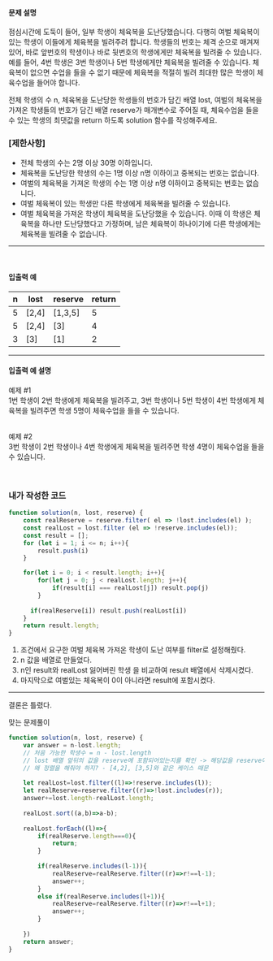 #### 문제 설명

점심시간에 도둑이 들어, 일부 학생이 체육복을 도난당했습니다. 다행히 여벌 체육복이 있는 학생이 이들에게 체육복을 빌려주려 합니다. 학생들의 번호는 체격 순으로 매겨져 있어, 바로 앞번호의 학생이나 바로 뒷번호의 학생에게만 체육복을 빌려줄 수 있습니다. 예를 들어, 4번 학생은 3번 학생이나 5번 학생에게만 체육복을 빌려줄 수 있습니다. 체육복이 없으면 수업을 들을 수 없기 때문에 체육복을 적절히 빌려 최대한 많은 학생이 체육수업을 들어야 합니다.

전체 학생의 수 n, 체육복을 도난당한 학생들의 번호가 담긴 배열 lost, 여벌의 체육복을 가져온 학생들의 번호가 담긴 배열 reserve가 매개변수로 주어질 때, 체육수업을 들을 수 있는 학생의 최댓값을 return 하도록 solution 함수를 작성해주세요.

### [제한사항]

- 전체 학생의 수는 2명 이상 30명 이하입니다.
- 체육복을 도난당한 학생의 수는 1명 이상 n명 이하이고 중복되는 번호는 없습니다.
- 여벌의 체육복을 가져온 학생의 수는 1명 이상 n명 이하이고 중복되는 번호는 없습니다.
- 여벌 체육복이 있는 학생만 다른 학생에게 체육복을 빌려줄 수 있습니다.
- 여벌 체육복을 가져온 학생이 체육복을 도난당했을 수 있습니다. 이때 이 학생은 체육복을 하나만 도난당했다고 가정하며, 남은 체육복이 하나이기에 다른 학생에게는 체육복을 빌려줄 수 없습니다.

---

<br>

#### 입출력 예

|n|	lost|	reserve	|return|
|-|-|-|-|
|5	|	[2,4]| [1,3,5]|5|
|5 | [2,4]|	[3]|4|
|3|[3]|[1]|2|

---

#### 입출력 예 설명

예제 #1<br>
1번 학생이 2번 학생에게 체육복을 빌려주고, 3번 학생이나 5번 학생이 4번 학생에게 체육복을 빌려주면 학생 5명이 체육수업을 들을 수 있습니다.<br><br>

예제 #2<br>
3번 학생이 2번 학생이나 4번 학생에게 체육복을 빌려주면 학생 4명이 체육수업을 들을 수 있습니다.

<br>

###  내가 작성한 코드

```js
function solution(n, lost, reserve) {
    const realReserve = reserve.filter( el => !lost.includes(el) );
    const realLost = lost.filter (el => !reserve.includes(el));
    const result = [];
    for (let i = 1; i <= n; i++){
        result.push(i)
    }

    for(let i = 0; i < result.length; i++){
        for(let j = 0; j < realLost.length; j++){
            if(result[i] === realLost[j]) result.pop(j)
        }
       
      if(realReserve[i]) result.push(realLost[i])
    }
    return result.length;
}
```

1. 조건에서 요구한 여벌 체육복 가져온 학생이 도난 여부를 filter로 설정해줬다. 
2. n 값을 배열로 만들었다.
3. n인 result와 realLost 잃어버린 학생 을 비교하여 result 배열에서 삭제시켰다.
4. 마지막으로 여벌있는 체육복이 0이 아니라면 result에 포함시켰다.

---

결론은 틀렸다.

맞는 문제풀이

```js
function solution(n, lost, reserve) {
    var answer = n-lost.length;
    // 처음 가능한 학생수 = n - lost.length
    // lost 배열 앞뒤의 값을 reserve에 포함되어있는지를 확인 -> 해당값을 reserve에서 뺌 + answer++
    // 왜 정렬을 해줘야 하지? - [4,2], [3,5]와 같은 케이스 때문
    
    let realLost=lost.filter((l)=>!reserve.includes(l));
    let realReserve=reserve.filter((r)=>!lost.includes(r));
    answer+=lost.length-realLost.length;
    
    realLost.sort((a,b)=>a-b);
    
    realLost.forEach((l)=>{
        if(realReserve.length===0){
            return;
        }
        
        if(realReserve.includes(l-1)){
            realReserve=realReserve.filter((r)=>r!==l-1);
            answer++;
        }
        else if(realReserve.includes(l+1)){
            realReserve=realReserve.filter((r)=>r!==l+1);
            answer++;
        }
        
    })
    return answer;
}
```
